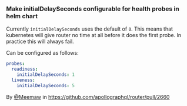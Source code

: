 ### Make initialDelaySeconds configurable for health probes in helm chart

Currently `initialDelaySeconds` uses the default of `0`. This means that kubernetes will give router no time at all before it does the first probe. In practice this will always fail.


Can be configured as follows:

```yaml
probes:
  readiness:
    initialDelaySeconds: 1
  liveness:
    initialDelaySeconds: 5
```

By [@Meemaw](https://github.com/meemaw) in https://github.com/apollographql/router/pull/2660
